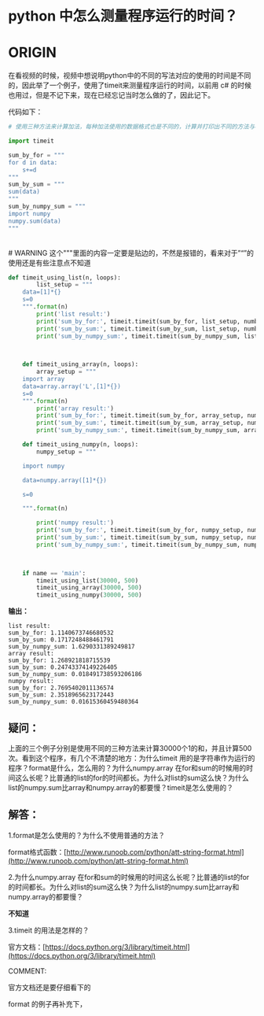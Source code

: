# python 中怎么测量程序运行的时间？

# ORIGIN


在看视频的时候，视频中想说明python中的不同的写法对应的使用的时间是不同的，因此举了一个例子，使用了timeit来测量程序运行的时间，以前用 c# 的时候也用过，但是不记下来，现在已经忘记当时怎么做的了，因此记下。

代码如下：


```python
# 使用三种方法来计算加法，每种加法使用的数据格式也是不同的，计算并打印出不同的方法与不同的格式结合的计算时间

import timeit

sum_by_for = """
for d in data:
    s+=d
"""
sum_by_sum = """
sum(data)
"""
sum_by_numpy_sum = """
import numpy
numpy.sum(data)
"""
```


​    
    # WARNING 这个"""里面的内容一定要是贴边的，不然是报错的，看来对于”“”的使用还是有些注意点不知道
    

```python
def timeit_using_list(n, loops):
        list_setup = """
    data=[1]*{}
    s=0
    """.format(n)
        print('list result:')
        print('sum_by_for:', timeit.timeit(sum_by_for, list_setup, number=loops))
        print('sum_by_sum:', timeit.timeit(sum_by_sum, list_setup, number=loops))
        print('sum_by_numpy_sum:', timeit.timeit(sum_by_numpy_sum, list_setup, number=loops))

    

    def timeit_using_array(n, loops):
        array_setup = """
    import array
    data=array.array('L',[1]*{})
    s=0
    """.format(n)
        print('array result:')
        print('sum_by_for:', timeit.timeit(sum_by_for, array_setup, number=loops))
        print('sum_by_sum:', timeit.timeit(sum_by_sum, array_setup, number=loops))
        print('sum_by_numpy_sum:', timeit.timeit(sum_by_numpy_sum, array_setup, number=loops))

    def timeit_using_numpy(n, loops):
        numpy_setup = """

    import numpy

    data=numpy.array([1]*{})

    s=0

    """.format(n)

        print('numpy result:')
        print('sum_by_for:', timeit.timeit(sum_by_for, numpy_setup, number=loops))
        print('sum_by_sum:', timeit.timeit(sum_by_sum, numpy_setup, number=loops))
        print('sum_by_numpy_sum:', timeit.timeit(sum_by_numpy_sum, numpy_setup, number=loops))

    

    if name == 'main':
        timeit_using_list(30000, 500)
        timeit_using_array(30000, 500)
        timeit_using_numpy(30000, 500)

```


**输出：**


    list result:
    sum_by_for: 1.1140673746680532
    sum_by_sum: 0.1717248488461791
    sum_by_numpy_sum: 1.6290331389249817
    array result:
    sum_by_for: 1.268921818715539
    sum_by_sum: 0.24743374149226405
    sum_by_numpy_sum: 0.018491738593206186
    numpy result:
    sum_by_for: 2.7695402011136574
    sum_by_sum: 2.3518965623172443
    sum_by_numpy_sum: 0.01615360459480364




## 疑问：


上面的三个例子分别是使用不同的三种方法来计算30000个1的和，并且计算500次。看到这个程序，有几个不清楚的地方：为什么timeit 用的是字符串作为运行的程序？format是什么，怎么用的？为什么numpy.array 在for和sum的时候用的时间这么长呢？比普通的list的for的时间都长。为什么对list的sum这么快？为什么list的numpy.sum比array和numpy.array的都要慢？timeit是怎么使用的？


## 解答：



1.format是怎么使用的？为什么不使用普通的方法？


format格式函数：[http://www.runoob.com/python/att-string-format.html](http://www.runoob.com/python/att-string-format.html)

2.为什么numpy.array 在for和sum的时候用的时间这么长呢？比普通的list的for的时间都长。为什么对list的sum这么快？为什么list的numpy.sum比array和numpy.array的都要慢？


**不知道**

3.timeit 的用法是怎样的？


官方文档：[https://docs.python.org/3/library/timeit.html](https://docs.python.org/3/library/timeit.html)

COMMENT:


官方文档还是要仔细看下的

format 的例子再补充下，


